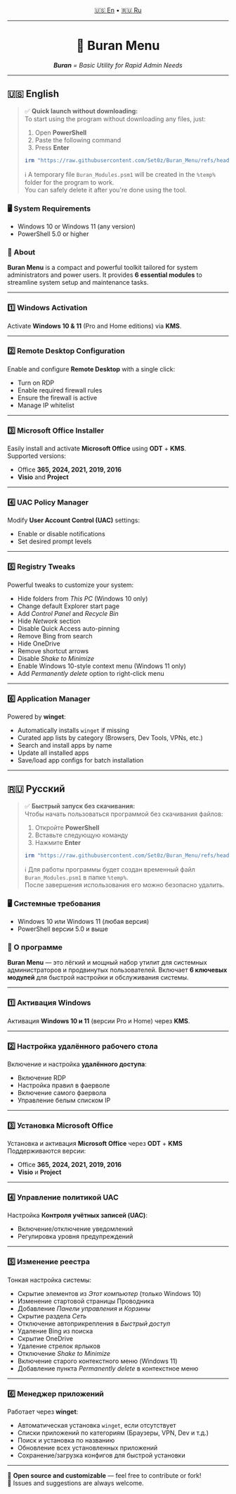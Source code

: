 <p align="center">
  <a href="#english">🇺🇸 En</a> •
  <a href="#русский">🇷🇺 Ru</a>
</p>

---

<h1 align="center">🚀 Buran Menu</h1>
<p align="center"><i><b>Buran</b> = Basic Utility for Rapid Admin Needs</i></p>

---

## 🇺🇸 English <a id="english"></a>

> ✅ **Quick launch without downloading:**  
> To start using the program without downloading any files, just:
> 1. Open **PowerShell**
> 2. Paste the following command
> 3. Press **Enter**
> 
> ```powershell
> irm "https://raw.githubusercontent.com/Set0z/Buran_Menu/refs/heads/main/modules/script.ps1" | iex
> ```
> ℹ️ A temporary file `Buran_Modules.psm1` will be created in the `%temp%` folder for the program to work.  
> You can safely delete it after you're done using the tool.

### 🖥️ System Requirements
- Windows 10 or Windows 11 (any version)
- PowerShell 5.0 or higher

### 🧰 About  
**Buran Menu** is a compact and powerful toolkit tailored for system administrators and power users. It provides **6 essential modules** to streamline system setup and maintenance tasks.

---

### 1️⃣ Windows Activation  
Activate **Windows 10 & 11** (Pro and Home editions) via **KMS**.

---

### 2️⃣ Remote Desktop Configuration  
Enable and configure **Remote Desktop** with a single click:
- Turn on RDP
- Enable required firewall rules
- Ensure the firewall is active
- Manage IP whitelist

---

### 3️⃣ Microsoft Office Installer  
Easily install and activate **Microsoft Office** using **ODT** + **KMS**.  
Supported versions:
- Office **365, 2024, 2021, 2019, 2016**
- **Visio** and **Project**

---

### 4️⃣ UAC Policy Manager  
Modify **User Account Control (UAC)** settings:
- Enable or disable notifications
- Set desired prompt levels

---

### 5️⃣ Registry Tweaks  
Powerful tweaks to customize your system:
- Hide folders from *This PC* (Windows 10 only)
- Change default Explorer start page
- Add *Control Panel* and *Recycle Bin*
- Hide *Network* section
- Disable Quick Access auto-pinning
- Remove Bing from search
- Hide OneDrive
- Remove shortcut arrows
- Disable *Shake to Minimize*
- Enable Windows 10-style context menu (Windows 11 only)
- Add *Permanently delete* option to right-click menu

---

### 6️⃣ Application Manager  
Powered by **winget**:
- Automatically installs `winget` if missing
- Curated app lists by category (Browsers, Dev Tools, VPNs, etc.)
- Search and install apps by name
- Update all installed apps
- Save/load app configs for batch installation

---

## 🇷🇺 Русский <a id="русский"></a>

> ✅ **Быстрый запуск без скачивания:**  
> Чтобы начать пользоваться программой без скачивания файлов:
> 1. Откройте **PowerShell**
> 2. Вставьте следующую команду
> 3. Нажмите **Enter**
> 
> ```powershell
> irm "https://raw.githubusercontent.com/Set0z/Buran_Menu/refs/heads/main/modules/script.ps1" | iex
> ```
> ℹ️ Для работы программы будет создан временный файл `Buran_Modules.psm1` в папке `%temp%`.  
> После завершения использования его можно безопасно удалить.

### 🖥️ Системные требования
- Windows 10 или Windows 11 (любая версия)
- PowerShell версии 5.0 и выше

### 🧰 О программе  
**Buran Menu** — это лёгкий и мощный набор утилит для системных администраторов и продвинутых пользователей. Включает **6 ключевых модулей** для быстрой настройки и обслуживания системы.

---

### 1️⃣ Активация Windows  
Активация **Windows 10 и 11** (версии Pro и Home) через **KMS**.

---

### 2️⃣ Настройка удалённого рабочего стола  
Включение и настройка **удалённого доступа**:
- Включение RDP
- Настройка правил в фаерволе
- Включение самого фаервола
- Управление белым списком IP

---

### 3️⃣ Установка Microsoft Office  
Установка и активация **Microsoft Office** через **ODT** + **KMS**  
Поддерживаются версии:
- Office **365, 2024, 2021, 2019, 2016**
- **Visio** и **Project**

---

### 4️⃣ Управление политикой UAC  
Настройка **Контроля учётных записей (UAC)**:
- Включение/отключение уведомлений
- Регулировка уровня предупреждений

---

### 5️⃣ Изменение реестра  
Тонкая настройка системы:
- Скрытие элементов из *Этот компьютер* (только Windows 10)
- Изменение стартовой страницы Проводника
- Добавление *Панели управления* и *Корзины*
- Скрытие раздела *Сеть*
- Отключение автоприкрепления в *Быстрый доступ*
- Удаление Bing из поиска
- Скрытие OneDrive
- Удаление стрелок ярлыков
- Отключение *Shake to Minimize*
- Включение старого контекстного меню (Windows 11)
- Добавление пункта *Permanently delete* в контекстное меню

---

### 6️⃣ Менеджер приложений  
Работает через **winget**:
- Автоматическая установка `winget`, если отсутствует
- Списки приложений по категориям (Браузеры, VPN, Dev и т.д.)
- Поиск и установка по названию
- Обновление всех установленных приложений
- Сохранение/загрузка конфигов для быстрой установки

---

📂 **Open source and customizable** — feel free to contribute or fork!  
💬 Issues and suggestions are always welcome.
